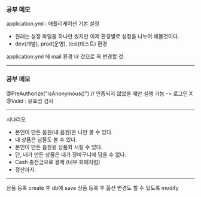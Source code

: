 ### 공부 메모

application.yml : 애플리케이션 기본 설정
- 원래는 설정 파일을 하나만 썼지만 이제 환경별로 설정을 나누어 해볼것이다.
- dev(개발), prod(운영), test(테스트) 환경

application.yml 에 mail 환경 내 것으로 꼭 변경할 것.

---

### 공부 메모

@PreAuthorize("isAnonymous()") // 인증되지 않았을 떄만 실행 가능 -> 로그인 X
@Valid : 유효성 검사

---

시나리오
- 본인이 만든 음원(내 음원)은 나만 볼 수 있다.
- 내 상품은 남들도 볼 수 있다.
- 본인이 만든 음원을 상품화 시킬 수 있다.
- 단, 내가 만든 상품은 내가 장바구니에 담을 수 없다.
- Cash 충전금으로 결제 (내부 화폐처럼)
- 정산까지.

---

상품 등록 create 후 db에 save
상품 등록 후 옵션 변경도 할 수 있도록 modify 